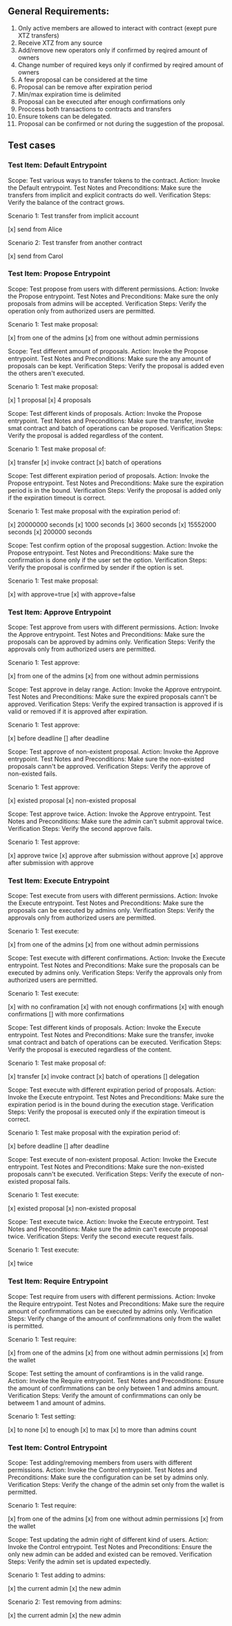 ## General Requirements:

1. Only active members are allowed to interact with contract (exept pure XTZ transfers)
2. Receive XTZ from any source
3. Add/remove new operators only if confirmed by reqired amount of owners
4. Change number of required keys only if confirmed by reqired amount of owners
5. A few proposal can be considered at the time
6. Proposal can be remove after expiration period
7. Min/max expiration time is delimited
8. Proposal can be executed after enough confirmations only
9. Proccess both transactions to contracts and transfers
10. Ensure tokens can be delegated.
11. Proposal can be confirmed or not during the suggestion of the proposal.

## Test cases

### Test Item: Default Entrypoint

Scope: Test various ways to transfer tokens to the contract.
Action: Invoke the Default entrypoint.
Test Notes and Preconditions: Make sure the transfers from implicit and explicit contracts do well.
Verification Steps: Verify the balance of the contract grows.

Scenario 1: Test transfer from implicit account

[x] send from Alice

Scenario 2: Test transfer from another contract

[x] send from Carol

### Test Item: Propose Entrypoint

Scope: Test propose from users with different permissions.
Action: Invoke the Propose entrypoint.
Test Notes and Preconditions: Make sure the only proposals from admins will be accepted.
Verification Steps: Verify the operation only from authorized users are permitted.

Scenario 1: Test make proposal:

[x] from one of the admins
[x] from one without admin permissions

Scope: Test different amount of proposals.
Action: Invoke the Propose entrypoint.
Test Notes and Preconditions: Make sure the any amount of proposals can be kept.
Verification Steps: Verify the proposal is added even the others aren't executed.

Scenario 1: Test make proposal:

[x] 1 proposal
[x] 4 proposals

Scope: Test different kinds of proposals.
Action: Invoke the Propose entrypoint.
Test Notes and Preconditions: Make sure the transfer, invoke smat contract and batch of operations can be proposed.
Verification Steps: Verify the proposal is added regardless of the content.

Scenario 1: Test make proposal of:

[x] transfer
[x] invoke contract
[x] batch of operations

Scope: Test different expiration period of proposals.
Action: Invoke the Propose entrypoint.
Test Notes and Preconditions: Make sure the expiration period is in the bound.
Verification Steps: Verify the proposal is added only if the expiration timeout is correct.

Scenario 1: Test make proposal with the expiration period of:

[x] 20000000 seconds
[x] 1000 seconds
[x] 3600 seconds
[x] 15552000 seconds
[x] 200000 seconds

Scope: Test confirm option of the proposal suggestion.
Action: Invoke the Propose entrypoint.
Test Notes and Preconditions: Make sure the confirmation is done only if the user set the option.
Verification Steps: Verify the proposal is confirmed by sender if the option is set.

Scenario 1: Test make proposal:

[x] with approve=true
[x] with approve=false

### Test Item: Approve Entrypoint

Scope: Test approve from users with different permissions.
Action: Invoke the Approve entrypoint.
Test Notes and Preconditions: Make sure the proposals can be approved by admins only.
Verification Steps: Verify the approvals only from authorized users are permitted.

Scenario 1: Test approve:

[x] from one of the admins
[x] from one without admin permissions

Scope: Test approve in delay range.
Action: Invoke the Approve entrypoint.
Test Notes and Preconditions: Make sure the expired proposals cann't be approved.
Verification Steps: Verify the expired transaction is approved if is valid or removed if it is approved after expiration.

Scenario 1: Test approve:

[x] before deadline
[] after deadline

Scope: Test approve of non-existent proposal.
Action: Invoke the Approve entrypoint.
Test Notes and Preconditions: Make sure the non-existed proposals cann't be approved.
Verification Steps: Verify the approve of non-existed fails.

Scenario 1: Test approve:

[x] existed proposal
[x] non-existed proposal

Scope: Test approve twice.
Action: Invoke the Approve entrypoint.
Test Notes and Preconditions: Make sure the admin can't submit approval twice.
Verification Steps: Verify the second approve fails.

Scenario 1: Test approve:

[x] approve twice
[x] approve after submission without approve
[x] approve after submission with approve

### Test Item: Execute Entrypoint

Scope: Test execute from users with different permissions.
Action: Invoke the Execute entrypoint.
Test Notes and Preconditions: Make sure the proposals can be executed by admins only.
Verification Steps: Verify the approvals only from authorized users are permitted.

Scenario 1: Test execute:

[x] from one of the admins
[x] from one without admin permissions

Scope: Test execute with different confirmations.
Action: Invoke the Execute entrypoint.
Test Notes and Preconditions: Make sure the proposals can be executed by admins only.
Verification Steps: Verify the approvals only from authorized users are permitted.

Scenario 1: Test execute:

[x] with no confiramation
[x] with not enough confirmations
[x] with enough confirmations
[] with more confirmations

Scope: Test different kinds of proposals.
Action: Invoke the Execute entrypoint.
Test Notes and Preconditions: Make sure the transfer, invoke smat contract and batch of operations can be executed.
Verification Steps: Verify the proposal is executed regardless of the content.

Scenario 1: Test make proposal of:

[x] transfer
[x] invoke contract
[x] batch of operations
[] delegation

Scope: Test execute with different expiration period of proposals.
Action: Invoke the Execute entrypoint.
Test Notes and Preconditions: Make sure the expiration period is in the bound during the execution stage.
Verification Steps: Verify the proposal is executed only if the expiration timeout is correct.

Scenario 1: Test make proposal with the expiration period of:

[x] before deadline
[] after deadline

Scope: Test execute of non-existent proposal.
Action: Invoke the Execute entrypoint.
Test Notes and Preconditions: Make sure the non-existed proposals cann't be executed.
Verification Steps: Verify the execute of non-existed proposal fails.

Scenario 1: Test execute:

[x] existed proposal
[x] non-existed proposal

Scope: Test execute twice.
Action: Invoke the Execute entrypoint.
Test Notes and Preconditions: Make sure the admin can't execute proposal twice.
Verification Steps: Verify the second execute request fails.

Scenario 1: Test execute:

[x] twice

### Test Item: Require Entrypoint

Scope: Test require from users with different permissions.
Action: Invoke the Require entrypoint.
Test Notes and Preconditions: Make sure the require amount of confirmmations can be executed by admins only.
Verification Steps: Verify change of the amount of confirmmations only from the wallet is permitted.

Scenario 1: Test require:

[x] from one of the admins
[x] from one without admin permissions
[x] from the wallet

Scope: Test setting the amount of confiramtions is in the valid range.
Action: Invoke the Require entrypoint.
Test Notes and Preconditions: Ensure the amount of confirmmations can be only between 1 and admins amount.
Verification Steps: Verify the amount of confirmmations can only be betweem 1 and amount of admins.

Scenario 1: Test setting:

[x] to none
[x] to enough
[x] to max
[x] to more than admins count

### Test Item: Control Entrypoint

Scope: Test adding/removing members from users with different permissions.
Action: Invoke the Control entrypoint.
Test Notes and Preconditions: Make sure the configuration can be set by admins only.
Verification Steps: Verify the change of the admin set only from the wallet is permitted.

Scenario 1: Test require:

[x] from one of the admins
[x] from one without admin permissions
[x] from the wallet

Scope: Test updating the admin right of different kind of users.
Action: Invoke the Control entrypoint.
Test Notes and Preconditions: Ensure the only new admin can be added and existed can be removed.
Verification Steps: Verify the admin set is updated expectedly.

Scenario 1: Test adding to admins:

[x] the current admin
[x] the new admin

Scenario 2: Test removing from admins:

[x] the current admin
[x] the new admin
